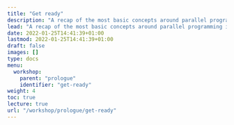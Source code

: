 ```yaml
---
title: "Get ready"
description: "A recap of the most basic concepts around parallel programming in CFD Software."
lead: "A recap of the most basic concepts around parallel programming in CFD Software."
date: 2022-01-25T14:41:39+01:00
lastmod: 2022-01-25T14:41:39+01:00
draft: false
images: []
type: docs
menu:
  workshop:
    parent: "prologue"
    identifier: "get-ready"
weight: 4
toc: true
lecture: true
url: "/workshop/prologue/get-ready"
---
```



